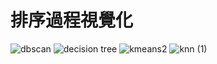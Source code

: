 # 排序過程視覺化

![dbscan](https://user-images.githubusercontent.com/66252302/125832562-c50a8925-353a-4b65-9d6e-e1dedfe12c5c.JPG)
![decision tree](https://user-images.githubusercontent.com/66252302/125832542-5a9b631c-34c8-46ac-b4fe-dabeffeccd95.JPG)
![kmeans2](https://user-images.githubusercontent.com/66252302/125832558-e417825b-03f0-4508-86de-a5babcbc6cb1.png)
![knn (1)](https://user-images.githubusercontent.com/66252302/125832544-da894270-683b-419b-bab2-a31f352375f8.png)

